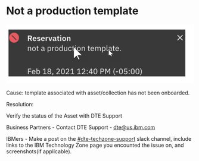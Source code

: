 #  Not a production template

![not-a-production-template](https://github.com/IBM/dte-support-public/blob/main/IBM-Technology-Zone/IBM-Technology-Zone-Runbooks/Images/not%20a%20production%20template.png)

Cause: template associated with asset/collection has not been onboarded.

Resolution:

Verify the status of the Asset with DTE Support

Business Partners - Contact DTE Support - dte@us.ibm.com

IBMers - Make a post on the [#dte-techzone-support](https://ibm-dte.slack.com/archives/C0124J683GW) slack channel, include links to the IBM Technology Zone page you encounted the issue on, and screenshots(if applicable).
